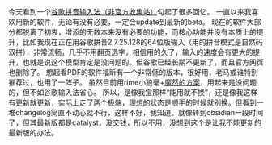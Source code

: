 今天看到一个[谷歌拼音输入法（非官方收集站）](https://googlepinyin.com/)勾起了很多回忆。
一直以来我喜欢用新的软件，无论有没有必要，一定会update到最新的beta。
现在的软件大部分都脱离了初衷，增添的无数本来没有必要的功能，而核心功能并没有本质上的提升，比如我现在正在用谷歌拼音2.7.25.128的64位版输入（用的拼音模式是自然码双拼），非常流畅，几乎不用翻页选字，相信用的久了，输入的速度会有更大的提升，也就是说这个模型肯定是没问题的。但谷歌已经长期不更新了，而且官方网页也删除了。
想起看PDF的软件福昕有一个非常低的版本，很好用，老马或谁特别推荐过，也用了一阵子。
虽然目前用rime小狼毫+[魔然的方案](https://github.com/ksqsf/rime-moran)，用起来是没问题的，但不如谷歌输入法省心。
所以，是像我宝那样“能用就不换”，还是像我这样有更新就更新，实际上走了两个极端，理想的状态是顺手的时候就别换。但看到一堆changelog简直不动心就不行，这样不好，我知道。就像转到obsidian一段时间了，但其最新版都是catalyst，没交钱，所以不用，没想到这个是让我不能更新的最新版的办法。

